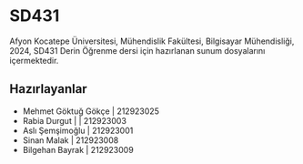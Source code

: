 # SD431

Afyon Kocatepe Üniversitesi, Mühendislik Fakültesi, Bilgisayar Mühendisliği, 2024, SD431 Derin Öğrenme dersi için hazırlanan sunum dosyalarını içermektedir.
## Hazırlayanlar
- Mehmet Göktuğ Gökçe | 212923025
- Rabia Durgut | |   212923003
- Aslı Şemşimoğlu | 212923001
- Sinan Malak | 212923008
- Bilgehan Bayrak | 212923009
